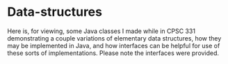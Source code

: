 # Data-structures
Here is, for viewing, some Java classes I made while in CPSC 331 demonstrating a couple variations of elementary data structures, how they may be implemented in Java, and how interfaces can be helpful for use of these sorts of implementations. Please note the interfaces were provided.
